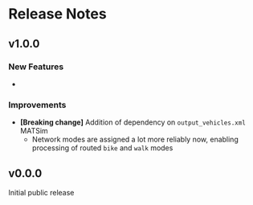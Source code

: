 # Release Notes

## v1.0.0

### New Features
* 

### Improvements
* **[Breaking change]** Addition of dependency on `output_vehicles.xml` MATSim
  * Network modes are assigned a lot more reliably now, enabling processing of routed `bike` and `walk` modes

## v0.0.0
Initial public release
